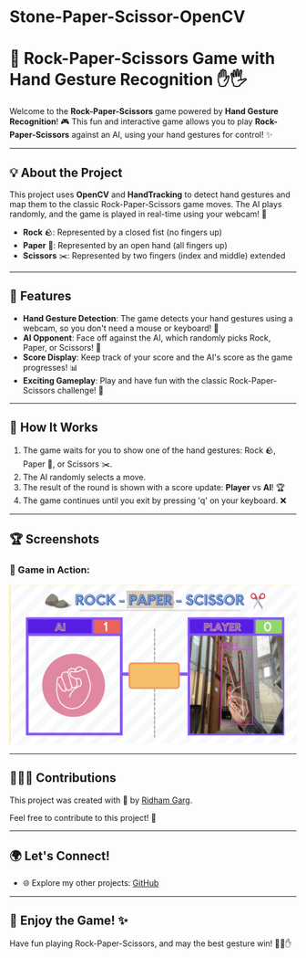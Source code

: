 # Stone-Paper-Scissor-OpenCV

# 🤖 Rock-Paper-Scissors Game with Hand Gesture Recognition ✋🖐️

Welcome to the **Rock-Paper-Scissors** game powered by **Hand Gesture Recognition**! 🎮 This fun and interactive game allows you to play **Rock-Paper-Scissors** against an AI, using your hand gestures for control! ✨

---

## 💡 About the Project

This project uses **OpenCV** and **HandTracking** to detect hand gestures and map them to the classic Rock-Paper-Scissors game moves. The AI plays randomly, and the game is played in real-time using your webcam! 🎥

- **Rock** 🪨: Represented by a closed fist (no fingers up)
- **Paper** 📄: Represented by an open hand (all fingers up)
- **Scissors** ✂️: Represented by two fingers (index and middle) extended

---

## 🎯 Features

- **Hand Gesture Detection**: The game detects your hand gestures using a webcam, so you don't need a mouse or keyboard! 👏
- **AI Opponent**: Face off against the AI, which randomly picks Rock, Paper, or Scissors! 🤖
- **Score Display**: Keep track of your score and the AI's score as the game progresses! 📊
- **Exciting Gameplay**: Play and have fun with the classic Rock-Paper-Scissors challenge! 🎉

---

## 🧠 How It Works

1. The game waits for you to show one of the hand gestures: Rock 🪨, Paper 📄, or Scissors ✂️.
2. The AI randomly selects a move.
3. The result of the round is shown with a score update: **Player** vs **AI**! 🏆
4. The game continues until you exit by pressing 'q' on your keyboard. ❌

---

## 🏆 Screenshots

### 📸 Game in Action:

![Game Screenshot](D076F0E7-627A-4B5F-BED1-4F12C652D562.jpeg)


---

## 🧑‍🤝‍🧑 Contributions

This project was created with 💖 by [Ridham Garg](https://github.com/RidhamGarg).

Feel free to contribute to this project! 🌱

---

## 🌍 Let's Connect!

- 🌐 Explore my other projects: [GitHub](https://github.com/irythmgarg)

---

## 🎉 Enjoy the Game! ✨

Have fun playing Rock-Paper-Scissors, and may the best gesture win! 🙌👊✋

